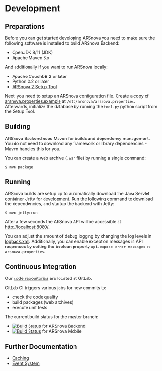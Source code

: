 # Development

## Preparations

Before you can get started developing ARSnova you need to make sure the following software is installed to build ARSnova Backend:

* OpenJDK 8/11 (JDK)
* Apache Maven 3.x

And additionally if you want to run ARSnova locally:

* Apache CouchDB 2 or later
* Python 3.2 or later
* [ARSnova 2 Setup Tool](https://gitlab.com/particify/dev/foss/arsnova-2-setup-tool)

Next, you need to setup an ARSnova configuration file.
Create a copy of [arsnova.properties.example](../../main/resources/arsnova.properties.example) at `/etc/arsnova/arsnova.properties`.
Afterwards, initialize the database by running the `tool.py` python script from the Setup Tool.


## Building

ARSnova Backend uses Maven for builds and dependency management.
You do not need to download any framework or library dependencies - Maven handles this for you.

You can create a web archive (`.war` file) by running a single command:

	$ mvn package


## Running

ARSnova builds are setup up to automatically download the Java Servlet container Jetty for development.
Run the following command to download the dependencies, and startup the backend with Jetty:

	$ mvn jetty:run

After a few seconds the ARSnova API will be accessible at <http://localhost:8080/>.

You can adjust the amount of debug logging by changing the log levels in [logback.xml](../../main/resources/logback.xml).
Additionally, you can enable exception messages in API responses by setting the boolean property `api.expose-error-messages` in `arsnova.properties`.


## Continuous Integration

Our [code repositories](https://gitlab.com/particify/dev/foss) are located at GitLab.

GitLab CI triggers various jobs for new commits to:

* check the code quality
* build packages (web archives)
* execute unit tests

The current build status for the master branch:

* [![Build Status](https://gitlab.com/particify/dev/foss/arsnova-backend/badges/2.x/pipeline.svg)](https://gitlab.com/particify/dev/foss/arsnova-backend/-/pipelines?scope=branches&ref=2.x) for ARSnova Backend
* [![Build Status](https://gitlab.com/particify/dev/foss/arsnova-webclient-legacy/badges/2.x/pipeline.svg)](https://gitlab.com/particify/dev/foss/arsnova-webclient-legacy/-/pipelines?scope=branches&ref=2.x) for ARSnova Mobile


## Further Documentation

* [Caching](development/caching.md)
* [Event System](development/event-system.md)
